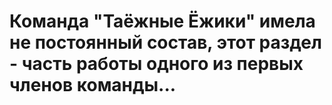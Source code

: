 # Команда "Таёжные Ёжики" имела не постоянный состав, этот раздел - часть работы одного из первых членов команды...  
